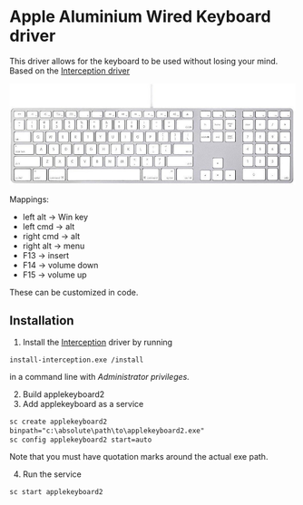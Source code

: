 # Apple Aluminium Wired Keyboard driver
This driver allows for the keyboard to be used without losing your mind.
Based on the [Interception driver](https://github.com/oblitum/Interception)

![Apple Wired Aluminium Keyboard](applekeyboard2.jpg)

Mappings:
- left alt -> Win key
- left cmd -> alt
- right cmd -> alt
- right alt -> menu
- F13 -> insert
- F14 -> volume down
- F15 -> volume up

These can be customized in code.

## Installation
1) Install the [Interception](https://github.com/oblitum/Interception) driver by running 
```
install-interception.exe /install
```

in a command line with *Administrator privileges.*

2) Build applekeyboard2
3) Add applekeyboard as a service
```
sc create applekeyboard2 binpath="c:\absolute\path\to\applekeyboard2.exe"
sc config applekeyboard2 start=auto
```
Note that you must have quotation marks around the actual exe path.

4) Run the service
```
sc start applekeyboard2
```


